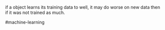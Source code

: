 if a object learns its training data to well, it may do worse on new data then if it was not trained as much.

#machine-learning 